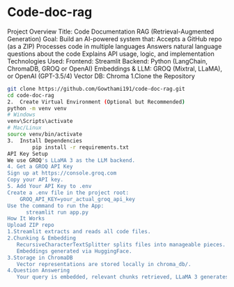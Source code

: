 # Code-doc-rag
Project Overview
Title: Code Documentation RAG (Retrieval-Augmented Generation)
Goal: Build an AI-powered system that:
Accepts a GitHub repo (as a ZIP)
Processes code in multiple languages
Answers natural language questions about the code
Explains API usage, logic, and implementation
Technologies Used:
   Frontend: Streamlit
   Backend: Python (LangChain, ChromaDB, GROQ or OpenAI)
   Embeddings & LLM: GROQ (Mixtral, LLaMA), or OpenAI (GPT-3.5/4)
   Vector DB: Chroma
 1.Clone the Repository
```bash
git clone https://github.com/Gowthami191/code-doc-rag.git
cd code-doc-rag
2.  Create Virtual Environment (Optional but Recommended)
python -m venv venv
# Windows
venv\Scripts\activate
# Mac/Linux
source venv/bin/activate
3.  Install Dependencies
        pip install -r requirements.txt
API Key Setup
We use GROQ's LLaMA 3 as the LLM backend.
4. Get a GROQ API Key
Sign up at https://console.groq.com
Copy your API key.
5. Add Your API Key to .env
Create a .env file in the project root:
    GROQ_API_KEY=your_actual_groq_api_key
Use the command to run the App:
      streamlit run app.py
How It Works
Upload ZIP repo
1.Streamlit extracts and reads all code files.
2.Chunking & Embedding
   RecursiveCharacterTextSplitter splits files into manageable pieces.
   Embeddings generated via HuggingFace.
3.Storage in ChromaDB
   Vector representations are stored locally in chroma_db/.
4.Question Answering
   Your query is embedded, relevant chunks retrieved, LLaMA 3 generates the answer.
